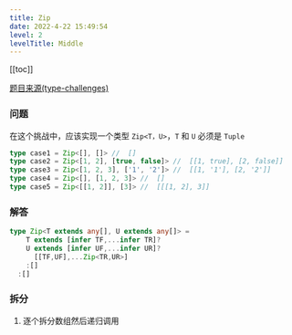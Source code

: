 ```yaml
---
title: Zip
date: 2022-4-22 15:49:54
level: 2
levelTitle: Middle
---
```


[[toc]]

[题目来源(type-challenges)](https://github.com/type-challenges/type-challenges/blob/main/questions/04471-medium-zip/README.md)

### 问题
在这个挑战中，应该实现一个类型 `Zip<T，U>`，`T` 和 `U` 必须是 `Tuple`

```typescript
type case1 = Zip<[], []> //  []
type case2 = Zip<[1, 2], [true, false]> //  [[1, true], [2, false]]
type case3 = Zip<[1, 2, 3], ['1', '2']> //  [[1, '1'], [2, '2']]
type case4 = Zip<[], [1, 2, 3]> //  []
type case5 = Zip<[[1, 2]], [3]> //  [[[1, 2], 3]]
```

### 解答

```typescript
type Zip<T extends any[], U extends any[]> = 
    T extends [infer TF,...infer TR]?
    U extends [infer UF,...infer UR]?
      [[TF,UF],...Zip<TR,UR>]
    :[]
  :[]
```

### 拆分
1. 逐个拆分数组然后递归调用

